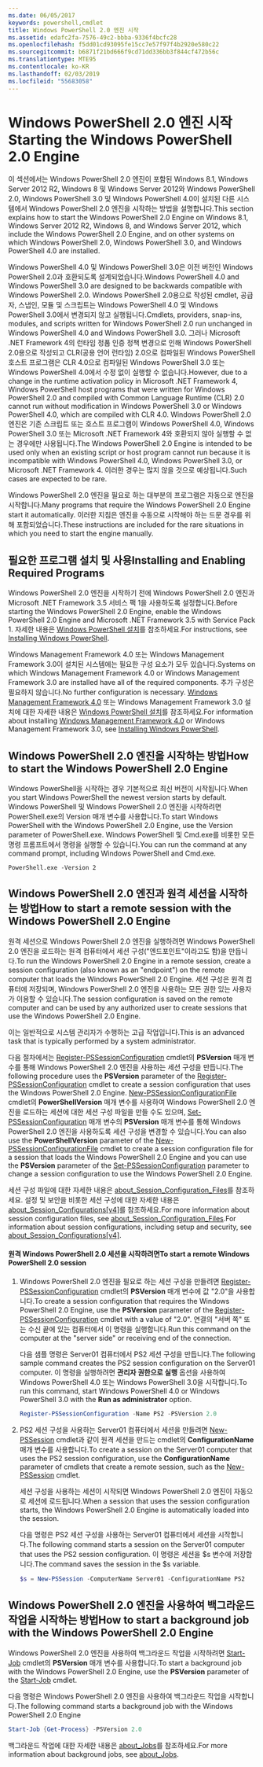 ```yaml
---
ms.date: 06/05/2017
keywords: powershell,cmdlet
title: Windows PowerShell 2.0 엔진 시작
ms.assetid: edafc2fa-7576-49c2-bbba-9336f4bcfc28
ms.openlocfilehash: f5dd01cd93095fe15cc7e57f97f4b2920e580c22
ms.sourcegitcommit: b6871f21bd666f9cd71dd336bb3f844cf472b56c
ms.translationtype: MTE95
ms.contentlocale: ko-KR
ms.lasthandoff: 02/03/2019
ms.locfileid: "55683058"
---
```

# <a name="starting-the-windows-powershell-20-engine"></a><span data-ttu-id="996fe-103">Windows PowerShell 2.0 엔진 시작</span><span class="sxs-lookup"><span data-stu-id="996fe-103">Starting the Windows PowerShell 2.0 Engine</span></span>

<span data-ttu-id="996fe-104">이 섹션에서는 Windows PowerShell 2.0 엔진이 포함된 Windows 8.1, Windows Server 2012 R2, Windows 8 및 Windows Server 2012와 Windows PowerShell 2.0, Windows PowerShell 3.0 및 Windows PowerShell 4.0이 설치된 다른 시스템에서 Windows PowerShell 2.0 엔진을 시작하는 방법을 설명합니다.</span><span class="sxs-lookup"><span data-stu-id="996fe-104">This section explains how to start the Windows PowerShell 2.0 Engine on Windows 8.1, Windows Server 2012 R2, Windows 8, and Windows Server 2012, which include the Windows PowerShell 2.0 Engine, and on other systems on which Windows PowerShell 2.0, Windows PowerShell 3.0, and Windows PowerShell 4.0 are installed.</span></span>

<span data-ttu-id="996fe-105">Windows PowerShell 4.0 및 Windows PowerShell 3.0은 이전 버전인 Windows PowerShell 2.0과 호환되도록 설계되었습니다.</span><span class="sxs-lookup"><span data-stu-id="996fe-105">Windows PowerShell 4.0 and Windows PowerShell 3.0 are designed to be backwards compatible with Windows PowerShell 2.0.</span></span> <span data-ttu-id="996fe-106">Windows PowerShell 2.0용으로 작성된 cmdlet, 공급자, 스냅인, 모듈 및 스크립트는 Windows PowerShell 4.0 및 Windows PowerShell 3.0에서 변경되지 않고 실행됩니다.</span><span class="sxs-lookup"><span data-stu-id="996fe-106">Cmdlets, providers, snap-ins, modules, and scripts written for Windows PowerShell 2.0 run unchanged in Windows PowerShell 4.0 and Windows PowerShell 3.0.</span></span> <span data-ttu-id="996fe-107">그러나 Microsoft .NET Framework 4의 런타임 정품 인증 정책 변경으로 인해 Windows PowerShell 2.0용으로 작성되고 CLR(공용 언어 런타임) 2.0으로 컴파일된 Windows PowerShell 호스트 프로그램은 CLR 4.0으로 컴파일된 Windows PowerShell 3.0 또는 Windows PowerShell 4.0에서 수정 없이 실행할 수 없습니다.</span><span class="sxs-lookup"><span data-stu-id="996fe-107">However, due to a change in the runtime activation policy in Microsoft .NET Framework 4, Windows PowerShell host programs that were written for Windows PowerShell 2.0 and compiled with Common Language Runtime (CLR) 2.0 cannot run without modification in Windows PowerShell 3.0 or Windows PowerShell 4.0, which are compiled with CLR 4.0.</span></span> <span data-ttu-id="996fe-108">Windows PowerShell 2.0 엔진은 기존 스크립트 또는 호스트 프로그램이 Windows PowerShell 4.0, Windows PowerShell 3.0 또는 Microsoft .NET Framework 4와 호환되지 않아 실행할 수 없는 경우에만 사용됩니다.</span><span class="sxs-lookup"><span data-stu-id="996fe-108">The Windows PowerShell 2.0 Engine is intended to be used only when an existing script or host program cannot run because it is incompatible with Windows PowerShell 4.0, Windows PowerShell 3.0, or Microsoft .NET Framework 4.</span></span> <span data-ttu-id="996fe-109">이러한 경우는 많지 않을 것으로 예상됩니다.</span><span class="sxs-lookup"><span data-stu-id="996fe-109">Such cases are expected to be rare.</span></span>

<span data-ttu-id="996fe-110">Windows PowerShell 2.0 엔진을 필요로 하는 대부분의 프로그램은 자동으로 엔진을 시작합니다.</span><span class="sxs-lookup"><span data-stu-id="996fe-110">Many programs that require the Windows PowerShell 2.0 Engine start it automatically.</span></span> <span data-ttu-id="996fe-111">이러한 지침은 엔진을 수동으로 시작해야 하는 드문 경우를 위해 포함되었습니다.</span><span class="sxs-lookup"><span data-stu-id="996fe-111">These instructions are included for the rare situations in which you need to start the engine manually.</span></span>

## <a name="installing-and-enabling-required-programs"></a><span data-ttu-id="996fe-112">필요한 프로그램 설치 및 사용</span><span class="sxs-lookup"><span data-stu-id="996fe-112">Installing and Enabling Required Programs</span></span>

<span data-ttu-id="996fe-113">Windows PowerShell 2.0 엔진을 시작하기 전에 Windows PowerShell 2.0 엔진과 Microsoft .NET Framework 3.5 서비스 팩 1을 사용하도록 설정합니다.</span><span class="sxs-lookup"><span data-stu-id="996fe-113">Before starting the Windows PowerShell 2.0 Engine, enable the Windows PowerShell 2.0 Engine and Microsoft .NET Framework 3.5 with Service Pack 1.</span></span> <span data-ttu-id="996fe-114">자세한 내용은 [Windows PowerShell 설치](../install/Installing-Windows-PowerShell.md)를 참조하세요.</span><span class="sxs-lookup"><span data-stu-id="996fe-114">For instructions, see [Installing Windows PowerShell](../install/Installing-Windows-PowerShell.md).</span></span>

<span data-ttu-id="996fe-115">Windows Management Framework 4.0 또는 Windows Management Framework 3.0이 설치된 시스템에는 필요한 구성 요소가 모두 있습니다.</span><span class="sxs-lookup"><span data-stu-id="996fe-115">Systems on which Windows Management Framework 4.0 or Windows Management Framework 3.0 are installed have all of the required components.</span></span> <span data-ttu-id="996fe-116">추가 구성은 필요하지 않습니다.</span><span class="sxs-lookup"><span data-stu-id="996fe-116">No further configuration is necessary.</span></span> <span data-ttu-id="996fe-117">[Windows Management Framework 4.0](https://go.microsoft.com/fwlink/?LinkID=293881) 또는 Windows Management Framework 3.0 설치에 대한 자세한 내용은 [Windows PowerShell 설치](../install/Installing-Windows-PowerShell.md)를 참조하세요.</span><span class="sxs-lookup"><span data-stu-id="996fe-117">For information about installing [Windows Management Framework 4.0](https://go.microsoft.com/fwlink/?LinkID=293881) or Windows Management Framework 3.0, see [Installing Windows PowerShell](../install/Installing-Windows-PowerShell.md).</span></span>

## <a name="how-to-start-the-windows-powershell-20-engine"></a><span data-ttu-id="996fe-118">Windows PowerShell 2.0 엔진을 시작하는 방법</span><span class="sxs-lookup"><span data-stu-id="996fe-118">How to start the Windows PowerShell 2.0 Engine</span></span>

<span data-ttu-id="996fe-119">Windows PowerShell을 시작하는 경우 기본적으로 최신 버전이 시작됩니다.</span><span class="sxs-lookup"><span data-stu-id="996fe-119">When you start Windows PowerShell the newest version starts by default.</span></span> <span data-ttu-id="996fe-120">Windows PowerShell 및 Windows PowerShell 2.0 엔진을 시작하려면 PowerShell.exe의 Version 매개 변수를 사용합니다.</span><span class="sxs-lookup"><span data-stu-id="996fe-120">To start Windows PowerShell with the Windows PowerShell 2.0 Engine, use the Version parameter of PowerShell.exe.</span></span> <span data-ttu-id="996fe-121">Windows PowerShell 및 Cmd.exe를 비롯한 모든 명령 프롬프트에서 명령을 실행할 수 있습니다.</span><span class="sxs-lookup"><span data-stu-id="996fe-121">You can run the command at any command prompt, including Windows PowerShell and Cmd.exe.</span></span>

```
PowerShell.exe -Version 2
```

## <a name="how-to-start-a-remote-session-with-the-windows-powershell-20-engine"></a><span data-ttu-id="996fe-122">Windows PowerShell 2.0 엔진과 원격 세션을 시작하는 방법</span><span class="sxs-lookup"><span data-stu-id="996fe-122">How to start a remote session with the Windows PowerShell 2.0 Engine</span></span>

<span data-ttu-id="996fe-123">원격 세션으로 Windows PowerShell 2.0 엔진을 실행하려면 Windows PowerShell 2.0 엔진을 로드하는 원격 컴퓨터에서 세션 구성("엔드포인트"이라고도 함)을 만듭니다.</span><span class="sxs-lookup"><span data-stu-id="996fe-123">To run the Windows PowerShell 2.0 Engine in a remote session, create a session configuration (also known as an "endpoint") on the remote computer that loads the Windows PowerShell 2.0 Engine.</span></span> <span data-ttu-id="996fe-124">세션 구성은 원격 컴퓨터에 저장되며, Windows PowerShell 2.0 엔진을 사용하는 모든 권한 있는 사용자가 이용할 수 있습니다.</span><span class="sxs-lookup"><span data-stu-id="996fe-124">The session configuration is saved on the remote computer and can be used by any authorized user to create sessions that use the Windows PowerShell 2.0 Engine.</span></span>

<span data-ttu-id="996fe-125">이는 일반적으로 시스템 관리자가 수행하는 고급 작업입니다.</span><span class="sxs-lookup"><span data-stu-id="996fe-125">This is an advanced task that is typically performed by a system administrator.</span></span>

<span data-ttu-id="996fe-126">다음 절차에서는 [Register-PSSessionConfiguration](https://technet.microsoft.com/library/e9152ae2-bd6d-4056-9bc7-dc1893aa29ea) cmdlet의 **PSVersion** 매개 변수를 통해 Windows PowerShell 2.0 엔진을 사용하는 세션 구성을 만듭니다.</span><span class="sxs-lookup"><span data-stu-id="996fe-126">The following procedure uses the **PSVersion** parameter of the [Register-PSSessionConfiguration](https://technet.microsoft.com/library/e9152ae2-bd6d-4056-9bc7-dc1893aa29ea) cmdlet to create a session configuration that uses the Windows PowerShell 2.0 Engine.</span></span> <span data-ttu-id="996fe-127">[New-PSSessionConfigurationFile](https://technet.microsoft.com/library/5f3e3633-6e90-479c-aea9-ba45a1954866) cmdlet의 **PowerShellVersion** 매개 변수를 사용하여 Windows PowerShell 2.0 엔진을 로드하는 세션에 대한 세션 구성 파일을 만들 수도 있으며, [Set-PSSessionConfiguration](https://technet.microsoft.com/library/b21fbad3-1759-4260-b206-dcb8431cd6ea) 매개 변수의 **PSVersion** 매개 변수를 통해 Windows PowerShell 2.0 엔진을 사용하도록 세션 구성을 변경할 수 있습니다.</span><span class="sxs-lookup"><span data-stu-id="996fe-127">You can also use the **PowerShellVersion** parameter of the [New-PSSessionConfigurationFile](https://technet.microsoft.com/library/5f3e3633-6e90-479c-aea9-ba45a1954866) cmdlet to create a session configuration file for a session that loads the Windows PowerShell 2.0 Engine and you can use the **PSVersion** parameter of the [Set-PSSessionConfiguration](https://technet.microsoft.com/library/b21fbad3-1759-4260-b206-dcb8431cd6ea) parameter to change a session configuration to use the Windows PowerShell 2.0 Engine.</span></span>

<span data-ttu-id="996fe-128">세션 구성 파일에 대한 자세한 내용은 [about_Session_Configuration_Files](https://technet.microsoft.com/library/c7217447-1ebf-477b-a8ef-4dbe9a1473b8)를 참조하세요. 설정 및 보안을 비롯한 세션 구성에 대한 자세한 내용은 [about_Session_Configurations[v4]](https://technet.microsoft.com/library/a2fbe12a-350c-4d04-be50-24102824e3ab)를 참조하세요.</span><span class="sxs-lookup"><span data-stu-id="996fe-128">For more information about session configuration files, see [about_Session_Configuration_Files](https://technet.microsoft.com/library/c7217447-1ebf-477b-a8ef-4dbe9a1473b8).For information about session configurations, including setup and security, see [about_Session_Configurations[v4]](https://technet.microsoft.com/library/a2fbe12a-350c-4d04-be50-24102824e3ab).</span></span>

#### <a name="to-start-a-remote-windows-powershell-20-session"></a><span data-ttu-id="996fe-129">원격 Windows PowerShell 2.0 세션을 시작하려면</span><span class="sxs-lookup"><span data-stu-id="996fe-129">To start a remote Windows PowerShell 2.0 session</span></span>

1. <span data-ttu-id="996fe-130">Windows PowerShell 2.0 엔진을 필요로 하는 세션 구성을 만들려면 [Register-PSSessionConfiguration](https://technet.microsoft.com/library/e9152ae2-bd6d-4056-9bc7-dc1893aa29ea) cmdlet의 **PSVersion** 매개 변수에 값 "2.0"을 사용합니다.</span><span class="sxs-lookup"><span data-stu-id="996fe-130">To create a session configuration that requires the Windows PowerShell 2.0 Engine, use the **PSVersion** parameter of the [Register-PSSessionConfiguration](https://technet.microsoft.com/library/e9152ae2-bd6d-4056-9bc7-dc1893aa29ea) cmdlet with a value of "2.0".</span></span> <span data-ttu-id="996fe-131">연결의 "서버 쪽" 또는 수신 끝에 있는 컴퓨터에서 이 명령을 실행합니다.</span><span class="sxs-lookup"><span data-stu-id="996fe-131">Run this command on the computer at the "server side" or receiving end of the connection.</span></span>

   <span data-ttu-id="996fe-132">다음 샘플 명령은 Server01 컴퓨터에서 PS2 세션 구성을 만듭니다.</span><span class="sxs-lookup"><span data-stu-id="996fe-132">The following sample command creates the PS2 session configuration on the Server01 computer.</span></span> <span data-ttu-id="996fe-133">이 명령을 실행하려면 **관리자 권한으로 실행** 옵션을 사용하여 Windows PowerShell 4.0 또는 Windows PowerShell 3.0을 시작합니다.</span><span class="sxs-lookup"><span data-stu-id="996fe-133">To run this command, start Windows PowerShell 4.0 or Windows PowerShell 3.0 with the **Run as administrator** option.</span></span>

   ```powershell
   Register-PSSessionConfiguration -Name PS2 -PSVersion 2.0
   ```

2. <span data-ttu-id="996fe-134">PS2 세션 구성을 사용하는 Server01 컴퓨터에서 세션을 만들려면 [New-PSSession](https://technet.microsoft.com/library/76f6628c-054c-4eda-ba7a-a6f28daaa26f) cmdlet과 같이 원격 세션을 만드는 cmdlet의 **ConfigurationName** 매개 변수를 사용합니다.</span><span class="sxs-lookup"><span data-stu-id="996fe-134">To create a session on the Server01 computer that uses the PS2 session configuration, use the **ConfigurationName** parameter of cmdlets that create a remote session, such as the [New-PSSession](https://technet.microsoft.com/library/76f6628c-054c-4eda-ba7a-a6f28daaa26f) cmdlet.</span></span>

   <span data-ttu-id="996fe-135">세션 구성을 사용하는 세션이 시작되면 Windows PowerShell 2.0 엔진이 자동으로 세션에 로드됩니다.</span><span class="sxs-lookup"><span data-stu-id="996fe-135">When a session that uses the session configuration starts, the Windows PowerShell 2.0 Engine is automatically loaded into the session.</span></span>

   <span data-ttu-id="996fe-136">다음 명령은 PS2 세션 구성을 사용하는 Server01 컴퓨터에서 세션을 시작합니다.</span><span class="sxs-lookup"><span data-stu-id="996fe-136">The following command starts a session on the Server01 computer that uses the PS2 session configuration.</span></span> <span data-ttu-id="996fe-137">이 명령은 세션을 $s 변수에 저장합니다.</span><span class="sxs-lookup"><span data-stu-id="996fe-137">The command saves the session in the $s variable.</span></span>

   ```powershell
   $s = New-PSSession -ComputerName Server01 -ConfigurationName PS2
   ```

## <a name="how-to-start-a-background-job-with-the-windows-powershell-20-engine"></a><span data-ttu-id="996fe-138">Windows PowerShell 2.0 엔진을 사용하여 백그라운드 작업을 시작하는 방법</span><span class="sxs-lookup"><span data-stu-id="996fe-138">How to start a background job with the Windows PowerShell 2.0 Engine</span></span>

<span data-ttu-id="996fe-139">Windows PowerShell 2.0 엔진을 사용하여 백그라운드 작업을 시작하려면 [Start-Job](https://technet.microsoft.com/library/2bc04935-0deb-4ec0-b856-d7290cca6442) cmdlet의 **PSVersion** 매개 변수를 사용합니다.</span><span class="sxs-lookup"><span data-stu-id="996fe-139">To start a background job with the Windows PowerShell 2.0 Engine, use the **PSVersion** parameter of the [Start-Job](https://technet.microsoft.com/library/2bc04935-0deb-4ec0-b856-d7290cca6442) cmdlet.</span></span>

<span data-ttu-id="996fe-140">다음 명령은 Windows PowerShell 2.0 엔진을 사용하여 백그라운드 작업을 시작합니다.</span><span class="sxs-lookup"><span data-stu-id="996fe-140">The following command starts a background job with the Windows PowerShell 2.0 Engine</span></span>

```powershell
Start-Job {Get-Process} -PSVersion 2.0
```

<span data-ttu-id="996fe-141">백그라운드 작업에 대한 자세한 내용은 [about_Jobs](/powershell/module/microsoft.powershell.core/about/about_jobs)를 참조하세요.</span><span class="sxs-lookup"><span data-stu-id="996fe-141">For more information about background jobs, see [about_Jobs](/powershell/module/microsoft.powershell.core/about/about_jobs).</span></span>